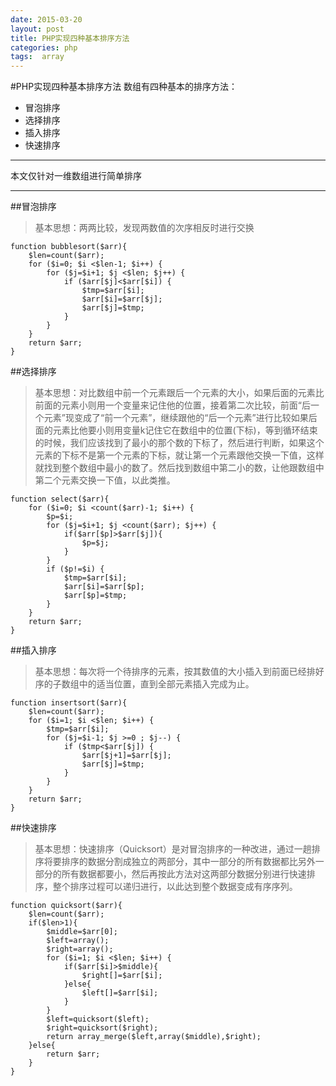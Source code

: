 ```yaml
---
date: 2015-03-20
layout: post
title: PHP实现四种基本排序方法
categories: php
tags:  array
---
```


#PHP实现四种基本排序方法
数组有四种基本的排序方法：

* 冒泡排序
* 选择排序
* 插入排序
* 快速排序

---
本文仅针对一维数组进行简单排序

---
##冒泡排序
>基本思想：两两比较，发现两数值的次序相反时进行交换

```
function bubblesort($arr){
    $len=count($arr);
	for ($i=0; $i <$len-1; $i++) {
		for ($j=$i+1; $j <$len; $j++) {
			if ($arr[$j]<$arr[$i]) {
				$tmp=$arr[$i];
				$arr[$i]=$arr[$j];
				$arr[$j]=$tmp;
			}
		}
	}
	return $arr;
}
```
##选择排序
>基本思想：对比数组中前一个元素跟后一个元素的大小，如果后面的元素比前面的元素小则用一个变量来记住他的位置，接着第二次比较，前面“后一个元素”现变成了“前一个元素”，继续跟他的“后一个元素”进行比较如果后面的元素比他要小则用变量k记住它在数组中的位置(下标)，等到循环结束的时候，我们应该找到了最小的那个数的下标了，然后进行判断，如果这个元素的下标不是第一个元素的下标，就让第一个元素跟他交换一下值，这样就找到整个数组中最小的数了。然后找到数组中第二小的数，让他跟数组中第二个元素交换一下值，以此类推。

```
function select($arr){
    for ($i=0; $i <count($arr)-1; $i++) {
		$p=$i;
		for ($j=$i+1; $j <count($arr); $j++) {
			if($arr[$p]>$arr[$j]){
				$p=$j;
			}
		}
		if ($p!=$i) {
			$tmp=$arr[$i];
			$arr[$i]=$arr[$p];
			$arr[$p]=$tmp;
		}
	}
	return $arr;
}
```

##插入排序
>基本思想：每次将一个待排序的元素，按其数值的大小插入到前面已经排好序的子数组中的适当位置，直到全部元素插入完成为止。

```
function insertsort($arr){
    $len=count($arr);
	for ($i=1; $i <$len; $i++) {
		$tmp=$arr[$i];
		for ($j=$i-1; $j >=0 ; $j--) {
			if ($tmp<$arr[$j]) {
				$arr[$j+1]=$arr[$j];
				$arr[$j]=$tmp;
			}
		}
	}
	return $arr;
}
```

##快速排序
>基本思想：快速排序（Quicksort）是对冒泡排序的一种改进，通过一趟排序将要排序的数据分割成独立的两部分，其中一部分的所有数据都比另外一部分的所有数据都要小，然后再按此方法对这两部分数据分别进行快速排序，整个排序过程可以递归进行，以此达到整个数据变成有序序列。

```
function quicksort($arr){
    $len=count($arr);
	if($len>1){
		$middle=$arr[0];
		$left=array();
		$right=array();
		for ($i=1; $i <$len; $i++) {
			if($arr[$i]>$middle){
				$right[]=$arr[$i];
			}else{
				$left[]=$arr[$i];
			}
		}
		$left=quicksort($left);
		$right=quicksort($right);
		return array_merge($left,array($middle),$right);
	}else{
		return $arr;
	}
}
```